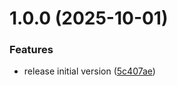 # 1.0.0 (2025-10-01)


### Features

* release initial version ([5c407ae](https://github.com/cloudvlad/graphdbcli/commit/5c407aeec9a995c42c42ac5dd9baab220efcec13))
